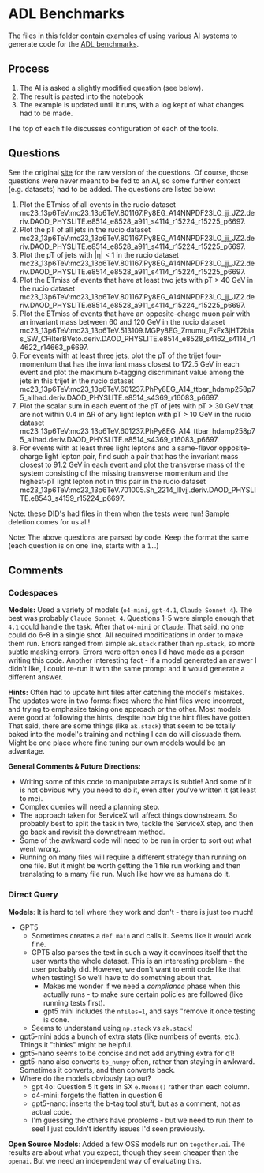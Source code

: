 # ADL Benchmarks

The files in this folder contain examples of using various AI systems to generate code for the [ADL benchmarks](https://github.com/iris-hep/adl-benchmarks-index).

## Process

1. The AI is asked a slightly modified question (see below).
1. The result is pasted into the notebook
1. The example is updated until it runs, with a log kept of what changes had to be made.

The top of each file discusses configuration of each of the tools.

## Questions

See the original [site](https://github.com/iris-hep/adl-benchmarks-index) for the raw version of the questions. Of course, those questions were never meant to be fed to an AI, so some further context (e.g. datasets) had to be added. The questions are listed below:

1. Plot the ETmiss of all events in the rucio dataset mc23_13p6TeV:mc23_13p6TeV.801167.Py8EG_A14NNPDF23LO_jj_JZ2.deriv.DAOD_PHYSLITE.e8514_e8528_a911_s4114_r15224_r15225_p6697.
1. Plot the pT of all jets in the rucio dataset mc23_13p6TeV:mc23_13p6TeV.801167.Py8EG_A14NNPDF23LO_jj_JZ2.deriv.DAOD_PHYSLITE.e8514_e8528_a911_s4114_r15224_r15225_p6697.
1. Plot the pT of jets with |η| < 1 in the rucio dataset mc23_13p6TeV:mc23_13p6TeV.801167.Py8EG_A14NNPDF23LO_jj_JZ2.deriv.DAOD_PHYSLITE.e8514_e8528_a911_s4114_r15224_r15225_p6697.
1. Plot the ETmiss of events that have at least two jets with pT > 40 GeV in the rucio dataset mc23_13p6TeV:mc23_13p6TeV.801167.Py8EG_A14NNPDF23LO_jj_JZ2.deriv.DAOD_PHYSLITE.e8514_e8528_a911_s4114_r15224_r15225_p6697.
1. Plot the ETmiss of events that have an opposite-charge muon pair with an invariant mass between 60 and 120 GeV in the rucio dataset mc23_13p6TeV:mc23_13p6TeV.513109.MGPy8EG_Zmumu_FxFx3jHT2bias_SW_CFilterBVeto.deriv.DAOD_PHYSLITE.e8514_e8528_s4162_s4114_r14622_r14663_p6697.
1. For events with at least three jets, plot the pT of the trijet four-momentum that has the invariant mass closest to 172.5 GeV in each event and plot the maximum b-tagging discriminant value among the jets in this trijet in the rucio dataset mc23_13p6TeV:mc23_13p6TeV.601237.PhPy8EG_A14_ttbar_hdamp258p75_allhad.deriv.DAOD_PHYSLITE.e8514_s4369_r16083_p6697.
1. Plot the scalar sum in each event of the pT of jets with pT > 30 GeV that are not within 0.4 in ΔR of any light lepton with pT > 10 GeV in the rucio dataset mc23_13p6TeV:mc23_13p6TeV.601237.PhPy8EG_A14_ttbar_hdamp258p75_allhad.deriv.DAOD_PHYSLITE.e8514_s4369_r16083_p6697.
1. For events with at least three light leptons and a same-flavor opposite-charge light lepton pair, find such a pair that has the invariant mass closest to 91.2 GeV in each event and plot the transverse mass of the system consisting of the missing transverse momentum and the highest-pT light lepton not in this pair in the rucio dataset mc23_13p6TeV:mc23_13p6TeV.701005.Sh_2214_lllvjj.deriv.DAOD_PHYSLITE.e8543_s4159_r15224_p6697.

Note: these DID's had files in them when the tests were run! Sample deletion comes for us all!

Note: The above questions are parsed by code. Keep the format the same (each question is on one line, starts with a `1.`.)

## Comments

### Codespaces

**Models:** Used a variety of models (`o4-mini`, `gpt-4.1`, `Claude Sonnet 4`). The best was probably `Claude Sonnet 4`. Questions 1-5 were simple enough that `4.1` could handle the task. After that `o4-mini` or `Claude`. That said, no one could do 6-8 in a single shot. All required modifications in order to make them run. Errors ranged from simple `ak.stack` rather than `np.stack`, so more subtle masking errors. Errors were often ones I'd have made as a person writing this code. Another interesting fact - if a model generated an answer I didn't like, I could re-run it with the same prompt and it would generate a different answer.

**Hints:** Often had to update hint files after catching the model's mistakes. The updates were in two forms: fixes where the hint files were incorrect, and trying to emphasize taking one approach or the other. Most models were good at following the hints, despite how big the hint files have gotten. That said, there are some things (like `ak.stack`) that seem to be totally baked into the model's training and nothing I can do will dissuade them. Might be one place where fine tuning our own models would be an advantage.

**General Comments & Future Directions:**

- Writing some of this code to manipulate arrays is subtle! And some of it is not obvious why you need to do it, even after you've written it (at least to me).
- Complex queries will need a planning step.
- The approach taken for ServiceX will affect things downstream. So probably best to split the task in two, tackle the ServiceX step, and then go back and revisit the downstream method.
- Some of the awkward code will need to be run in order to sort out what went wrong.
- Running on many files will require a different strategy than running on one file. But it might be worth getting the 1 file run working and then translating to a many file run. Much like how we as humans do it.

### Direct Query

**Models**: It is hard to tell where they work and don't - there is just too much!

- GPT5
  - Sometimes creates a `def main` and calls it. Seems like it would work fine.
  - GPT5 also parses the text in such a way it convinces itself that the user wants the whole dataset. This is an interesting problem - the user probably did. However, we don't want to emit code like that when testing! So we'll have to do something about that.
    - Makes me wonder if we need a *compliance* phase when this actually runs - to make sure certain policies are followed (like running tests first).
    - gpt5 mini includes the `nfiles=1`, and says "remove it once testing is done.
  - Seems to understand using `np.stack` vs `ak.stack`!
- gpt5-mini adds a bunch of extra stats (like numbers of events, etc.). Things it "thinks" might be helpful.
- gpt5-nano seems to be concise and not add anything extra for q1!
- gpt5-nano also converts `to_numpy` often, rather than staying in awkward. Sometimes it converts, and then converts back.
- Where do the models obviously tap out?
  - gpt 4o: Question 5 it gets in SX `e.Muons()` rather than each column.
  - o4-mini: forgets the flatten in question 6
  - gpt5-nano: inserts the b-tag tool stuff, but as a comment, not as actual code.
  - I'm guessing the others have problems - but we need to run them to see! I just couldn't identify issues I'd seen previously.

**Open Source Models**: Added a few OSS models run on `together.ai`. The results are about what you expect, though they seem cheaper than the `openai`. But we need an independent way of evaluating this.